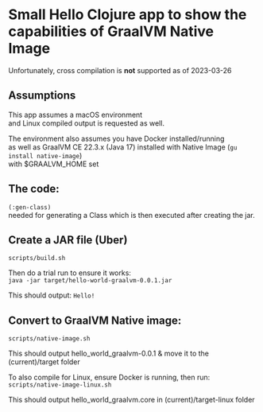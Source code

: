 # Small Hello Clojure app to show the capabilities of GraalVM Native Image

Unfortunately, cross compilation is **not** supported as of 2023-03-26

## Assumptions
This app assumes a macOS environment\
and Linux compiled output is requested as well.

The environment also assumes you have Docker installed/running\
as well as GraalVM CE 22.3.x (Java 17) installed with Native Image (`gu install native-image`)\
with $GRAALVM_HOME set

## The code:
`(:gen-class)`\
needed for generating a Class which is then executed after creating the jar.

## Create a JAR file (Uber)
`scripts/build.sh`

Then do a trial run to ensure it works:\
`java -jar target/hello-world-graalvm-0.0.1.jar`

This should output: `Hello!`

## Convert to GraalVM Native image:
`scripts/native-image.sh`

This should output hello_world_graalvm-0.0.1 & move it to the (current)/target folder

To also compile for Linux, ensure Docker is running, then run:\
`scripts/native-image-linux.sh`

This should output hello_world_graalvm.core in (current)/target-linux folder
